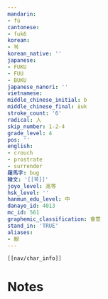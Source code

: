 ```yaml
---
mandarin:
- fú
cantonese:
- fuk6
korean:
- 복
korean_native: ''
japanese:
- FUKU
- FUU
- BUKU
japanese_nanori: ''
vietnamese:
middle_chinese_initial: b
middle_chinese_final: ɨuk
stroke_count: '6'
radical: 人
skip_number: 1-2-4
grade_level: 4
pos: ''
english:
- crouch
- prostrate
- surrender
羅馬字: bug
韓文: '[[북]]'
joyo_level: 高等
hsk_level: ''
hanmun_edu_level: 中
danayo_id: 4013
mc_id: 561
graphemic_classification: 會意
stand_in: 'TRUE'
aliases:
- 鮲
---
```

```meta-bind-embed
[[nav/char_info]]
```

# Notes
